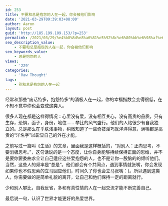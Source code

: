 ```yaml
---
id: 253
title: 不要和总是抱怨的人在一起，你会被他们影响
date: '2021-03-29T09:39:03+08:00'
author: Aaron
layout: post
guid: 'http://185.199.109.153/?p=253'
permalink: /2021/03/29/%e4%b8%8d%e8%a6%81%e5%92%8c%e6%80%bb%e6%98%af%e6%8a%b1%e6%80%a8%e7%9a%84%e4%ba%ba%e5%9c%a8%e4%b8%80%e8%b5%b7%ef%bc%8c%e4%bd%a0%e4%bc%9a%e8%a2%ab%e4%bb%96%e4%bb%ac%e5%bd%b1%e5%93%8d/
seo_description_value:
    - 不要和总是抱怨的人在一起，你会被他们影响
seo_keywords_value:
    - 总是抱怨的人
views:
    - '229'
categories:
    - 'Raw Thought'
tags:
    - 别和总是抱怨的人在一起
---
```


经常和那些“废话特多，抱怨特多”的消极人在一起，你的幸福指数会变得很低，在不知不觉中你也会变成这类人。

很多人现在都是这样得情况：心里没有爱，没有相互关心，没有高贵的品质，只有生存，恐惧，面子，身份，地位…… 攀比的风气盛行。他们的人格很少有自我独立的。总是那么在乎肤浅事物，稍微知道了一些奇技淫巧就洋洋得意，满嘴都是高贵的“洋名字”以彰显自己的外在才能。

之前写过一篇叫《生活》的文章，里面我是这样概括的，“对别人：正向思考，不要消极思考。”，这句话说的是一个态度，让你自身能够持续保持正面的思维，并不是要你要委曲求全让自己适应这些爱抱怨的人，也不是让你一股脑的的倾听他们。当然，这些人的频率是“总是”。他们都会有个共同点，遇到事情就张嘴，你会发现如果你也不假思索的立马回应他们，时间久了你也会立马张嘴：)。所以遇到这类人，你需要做的是简单礼貌的离开，让自己和他们保持一定的距离就行。

少和别人攀比，自我反省，多和有真性情的人在一起交流才能不断完善自己。

最后说一句，认识了世界才能更好的热爱世界。